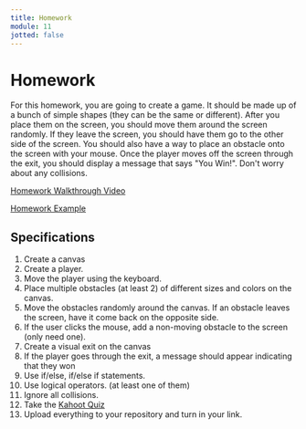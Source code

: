 ```yaml
---
title: Homework
module: 11
jotted: false
---
```


# Homework

For this homework, you are going to create a game.  It should be made up of a bunch of simple shapes (they can be the same or different).  After you place them on the screen, you should move them around the screen randomly. If they leave the screen, you should have them go to the other side of the screen.  You should also have a way to place an obstacle onto the screen with your mouse.  Once the player moves off the screen through the exit, you should display a message that says "You Win!".  Don't worry about any collisions.

<p><a href="//youtu.be/klp-W0qsQFA" data-lity>Homework Walkthrough Video</a></p>

<a href="https://github.com/Montana-Media-Arts/120_CreativeCoding1-Fall2023-Samples/tree/main/Homework%2012" target="_blank">Homework Example</a>

## Specifications

1. Create a canvas
3. Create a player.
4. Move the player using the keyboard.
5. Place multiple obstacles (at least 2) of different sizes and colors on the canvas.
6. Move the obstacles randomly around the canvas.  If an obstacle leaves the screen, have it come back on the opposite side.
7. If the user clicks the mouse, add a non-moving obstacle to the screen (only need one).
8. Create a visual exit on the canvas
9. If the player goes through the exit, a message should appear indicating that they won
10. Use if/else, if/else if statements.
11. Use logical operators. (at least one of them)
12. Ignore all collisions.
13. Take the <a href="https://kahoot.it/challenge/08567995?challenge-id=84387498-97d5-4d82-ae4e-eabb1c94cf58_1697954123460" target="_blank">Kahoot Quiz</a>
14. Upload everything to your repository and turn in your link.
